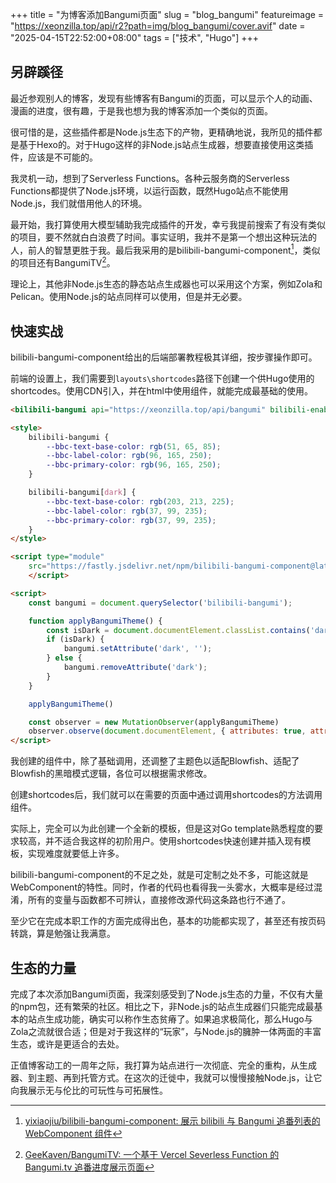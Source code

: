 +++
title = "为博客添加Bangumi页面"
slug = "blog_bangumi"
featureimage = "https://xeonzilla.top/api/r2?path=img/blog_bangumi/cover.avif"
date = "2025-04-15T22:52:00+08:00"
tags = ["技术", "Hugo"]
+++
## 另辟蹊径
最近参观别人的博客，发现有些博客有Bangumi的页面，可以显示个人的动画、漫画的进度，很有趣，于是我也想为我的博客添加一个类似的页面。

很可惜的是，这些插件都是Node.js生态下的产物，更精确地说，我所见的插件都是基于Hexo的。对于Hugo这样的非Node.js站点生成器，想要直接使用这类插件，应该是不可能的。

我灵机一动，想到了Serverless Functions。各种云服务商的Serverless Functions都提供了Node.js环境，以运行函数，既然Hugo站点不能使用Node.js，我们就借用他人的环境。

最开始，我打算使用大模型辅助我完成插件的开发，幸亏我提前搜索了有没有类似的项目，要不然就白白浪费了时间。事实证明，我并不是第一个想出这种玩法的人，前人的智慧更胜于我。最后我采用的是bilibili-bangumi-component[^1]，类似的项目还有BangumiTV[^2]。

理论上，其他非Node.js生态的静态站点生成器也可以采用这个方案，例如Zola和Pelican。使用Node.js的站点同样可以使用，但是并无必要。

## 快速实战
bilibili-bangumi-component给出的后端部署教程极其详细，按步骤操作即可。

前端的设置上，我们需要到`layouts\shortcodes`路径下创建一个供Hugo使用的shortcodes。使用CDN引入，并在html中使用组件，就能完成最基础的使用。

```html
<bilibili-bangumi api="https://xeonzilla.top/api/bangumi" bilibili-enabled="false"></bilibili-bangumi>

<style>
    bilibili-bangumi {
        --bbc-text-base-color: rgb(51, 65, 85);
        --bbc-label-color: rgb(96, 165, 250);
        --bbc-primary-color: rgb(96, 165, 250);
    }

    bilibili-bangumi[dark] {
        --bbc-text-base-color: rgb(203, 213, 225);
        --bbc-label-color: rgb(37, 99, 235);
        --bbc-primary-color: rgb(37, 99, 235);
    }
</style>

<script type="module"
    src="https://fastly.jsdelivr.net/npm/bilibili-bangumi-component@latest/dist/bilibili-bangumi-component/bilibili-bangumi-component.esm.js">
    </script>

<script>
    const bangumi = document.querySelector('bilibili-bangumi');

    function applyBangumiTheme() {
        const isDark = document.documentElement.classList.contains('dark')
        if (isDark) {
            bangumi.setAttribute('dark', '');
        } else {
            bangumi.removeAttribute('dark');
        }
    }

    applyBangumiTheme()

    const observer = new MutationObserver(applyBangumiTheme)
    observer.observe(document.documentElement, { attributes: true, attributeFilter: ['class'] })
</script>
```
我创建的组件中，除了基础调用，还调整了主题色以适配Blowfish、适配了Blowfish的黑暗模式逻辑，各位可以根据需求修改。

创建shortcodes后，我们就可以在需要的页面中通过调用shortcodes的方法调用组件。

实际上，完全可以为此创建一个全新的模板，但是这对Go template熟悉程度的要求较高，并不适合我这样的初阶用户。使用shortcodes快速创建并插入现有模板，实现难度就要低上许多。

bilibili-bangumi-component的不足之处，就是可定制之处不多，可能这就是WebComponent的特性。同时，作者的代码也看得我一头雾水，大概率是经过混淆，所有的变量与函数都不可辨认，直接修改源代码这条路也行不通了。

至少它在完成本职工作的方面完成得出色，基本的功能都实现了，甚至还有按页码转跳，算是勉强让我满意。

## 生态的力量
完成了本次添加Bangumi页面，我深刻感受到了Node.js生态的力量，不仅有大量的npm包，还有繁荣的社区。相比之下，非Node.js的站点生成器们只能完成最基本的站点生成功能，确实可以称作生态贫瘠了。如果追求极简化，那么Hugo与Zola之流就很合适；但是对于我这样的“玩家”，与Node.js的臃肿一体两面的丰富生态，或许是更适合的去处。

正值博客动工的一周年之际，我打算为站点进行一次彻底、完全的重构，从生成器、到主题、再到托管方式。在这次的迁徙中，我就可以慢慢接触Node.js，让它向我展示无与伦比的可玩性与可拓展性。

[^1]:[yixiaojiu/bilibili-bangumi-component: 展示 bilibili 与 Bangumi 追番列表的 WebComponent 组件](https://github.com/yixiaojiu/bilibili-bangumi-component)
[^2]:[GeeKaven/BangumiTV: 一个基于 Vercel Severless Function 的 Bangumi.tv 追番进度展示页面](https://github.com/GeeKaven/BangumiTV)